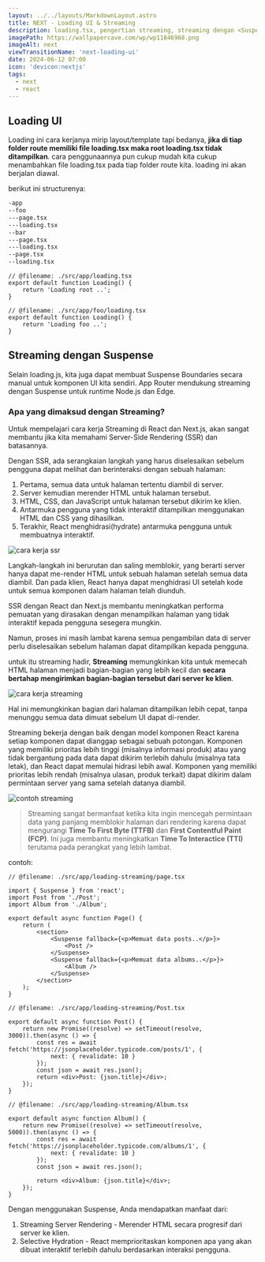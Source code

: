 ```yaml
---
layout: ../../layouts/MarkdownLayout.astro
title: NEXT - Loading UI & Streaming
description: loading.tsx, pengertian streaming, streaming dengan <Suspense />
imagePath: https://wallpapercave.com/wp/wp11846968.png
imageAlt: next
viewTransitionName: 'next-loading-ui'
date: 2024-06-12 07:00
icon: 'devicon:nextjs'
tags:
  - next
  - react
---
```


## Loading UI

Loading ini cara kerjanya mirip layout/template tapi bedanya, **jika di tiap folder route memiliki file loading.tsx maka root loading.tsx tidak ditampilkan**. cara penggunaannya pun cukup mudah kita cukup menambahkan file loading.tsx pada tiap folder route kita. loading ini akan berjalan diawal.

berikut ini structurenya:

```md
-app
--foo
---page.tsx
---loading.tsx
--bar
---page.tsx
---loading.tsx
--page.tsx
--loading.tsx
```

```tsx
// @filename: ./src/app/loading.tsx
export default function Loading() {
	return 'Loading root ..';
}
```

```tsx
// @filename: ./src/app/foo/loading.tsx
export default function Loading() {
	return 'Loading foo ..';
}
```

## Streaming dengan Suspense

Selain loading.js, kita juga dapat membuat Suspense Boundaries secara manual untuk komponen UI kita sendiri. App Router mendukung streaming dengan Suspense untuk runtime Node.js dan Edge.

### Apa yang dimaksud dengan Streaming?

Untuk mempelajari cara kerja Streaming di React dan Next.js, akan sangat membantu jika kita memahami Server-Side Rendering (SSR) dan batasannya.

Dengan SSR, ada serangkaian langkah yang harus diselesaikan sebelum pengguna dapat melihat dan berinteraksi dengan sebuah halaman:

1. Pertama, semua data untuk halaman tertentu diambil di server.
2. Server kemudian merender HTML untuk halaman tersebut.
3. HTML, CSS, dan JavaScript untuk halaman tersebut dikirim ke klien.
4. Antarmuka pengguna yang tidak interaktif ditampilkan menggunakan HTML dan CSS yang dihasilkan.
5. Terakhir, React menghidrasi(hydrate) antarmuka pengguna untuk membuatnya interaktif.

![cara kerja ssr](https://nextjs.org/_next/image?url=%2Fdocs%2Fdark%2Fserver-rendering-without-streaming-chart.png&w=3840&q=75)

Langkah-langkah ini berurutan dan saling memblokir, yang berarti server hanya dapat me-render HTML untuk sebuah halaman setelah semua data diambil. Dan pada klien, React hanya dapat menghidrasi UI setelah kode untuk semua komponen dalam halaman telah diunduh.

SSR dengan React dan Next.js membantu meningkatkan performa pemuatan yang dirasakan dengan menampilkan halaman yang tidak interaktif kepada pengguna sesegera mungkin.

Namun, proses ini masih lambat karena semua pengambilan data di server perlu diselesaikan sebelum halaman dapat ditampilkan kepada pengguna.

untuk itu streaming hadir, **Streaming** memungkinkan kita untuk memecah HTML halaman menjadi bagian-bagian yang lebih kecil dan **secara bertahap mengirimkan bagian-bagian tersebut dari server ke klien**.

![cara kerja streaming](https://nextjs.org/_next/image?url=%2Fdocs%2Fdark%2Fserver-rendering-with-streaming.png&w=3840&q=75)

Hal ini memungkinkan bagian dari halaman ditampilkan lebih cepat, tanpa menunggu semua data dimuat sebelum UI dapat di-render.

Streaming bekerja dengan baik dengan model komponen React karena setiap komponen dapat dianggap sebagai sebuah potongan. Komponen yang memiliki prioritas lebih tinggi (misalnya informasi produk) atau yang tidak bergantung pada data dapat dikirim terlebih dahulu (misalnya tata letak), dan React dapat memulai hidrasi lebih awal. Komponen yang memiliki prioritas lebih rendah (misalnya ulasan, produk terkait) dapat dikirim dalam permintaan server yang sama setelah datanya diambil.

![contoh streaming](https://nextjs.org/_next/image?url=%2Fdocs%2Fdark%2Fserver-rendering-with-streaming-chart.png&w=3840&q=75)

> Streaming sangat bermanfaat ketika kita ingin mencegah permintaan data yang panjang memblokir halaman dari rendering karena dapat mengurangi **Time To First Byte (TTFB)** dan **First Contentful Paint (FCP)**. Ini juga membantu meningkatkan **Time To Interactice (TTI)** terutama pada perangkat yang lebih lambat.

contoh:

```tsx
// @filename: ./src/app/loading-streaming/page.tsx

import { Suspense } from 'react';
import Post from './Post';
import Album from './Album';

export default async function Page() {
	return (
		<section>
			<Suspense fallback={<p>Memuat data posts..</p>}>
				<Post />
			</Suspense>
			<Suspense fallback={<p>Memuat data albums..</p>}>
				<Album />
			</Suspense>
		</section>
	);
}
```

```tsx
// @filename: ./src/app/loading-streaming/Post.tsx

export default async function Post() {
	return new Promise((resolve) => setTimeout(resolve, 3000)).then(async () => {
		const res = await fetch('https://jsonplaceholder.typicode.com/posts/1', {
			next: { revalidate: 10 }
		});
		const json = await res.json();
		return <div>Post: {json.title}</div>;
	});
}
```

```tsx
// @filename: ./src/app/loading-streaming/Album.tsx

export default async function Album() {
	return new Promise((resolve) => setTimeout(resolve, 5000)).then(async () => {
		const res = await fetch('https://jsonplaceholder.typicode.com/albums/1', {
			next: { revalidate: 10 }
		});
		const json = await res.json();

		return <div>Album: {json.title}</div>;
	});
}
```

Dengan menggunakan Suspense, Anda mendapatkan manfaat dari:

1. Streaming Server Rendering - Merender HTML secara progresif dari server ke klien.
2. Selective Hydration - React memprioritaskan komponen apa yang akan dibuat interaktif terlebih dahulu berdasarkan interaksi pengguna.
